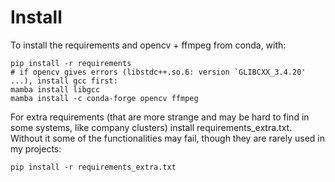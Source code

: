 # Install  
To install the requirements and opencv + ffmpeg from conda, with:

```
pip install -r requirements
# if opencv gives errors (libstdc++.so.6: version `GLIBCXX_3.4.20' ...), install gcc first:
mamba install libgcc
mamba install -c conda-forge opencv ffmpeg
```

For extra requirements (that are more strange and may be hard to find in some systems, like company clusters) install requirements_extra.txt. 
Without it some of the functionalities may fail, though they are rarely used in my projects:

`pip install -r requirements_extra.txt`
